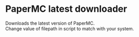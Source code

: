 # PaperMC latest downloader
Downloads the latest version of PaperMC.  
Change value of filepath in script to match with your system.  
